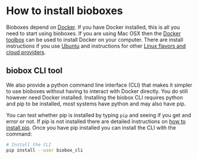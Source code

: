 # How to install bioboxes

Bioboxes depend on [Docker][]. If you have Docker installed, this is all you
need to start using bioboxes. If you are using Mac OSX then the [Docker
toolbox][tool] can be used to install Docker on your computer. There are
install instructions if you use [Ubuntu][ubuntu] and instructions for other
[Linux flavors and cloud providers][others].

[Docker]: https://www.docker.com/
[tool]: https://www.docker.com/toolbox
[ubuntu]: https://docs.docker.com/installation/ubuntulinux/
[others]: https://docs.docker.com/installation/

## biobox CLI tool

We also provide a python command line interface (CLI) that makes it simpler to
use bioboxes without having to interact with Docker directly. You do still
however need Docker installed. Installing the biobox CLI requires python and
pip to be installed, most systems have python and may also have pip.

You can test whether pip is installed by typing `pip` and seeing if you get and
error or not. If pip is not installed there are detailed instructions on [how
to install pip][pip]. Once you have pip installed you can install the CLI with
the command:

~~~ bash
# Install the CLI
pip install --user biobox_cli
~~~

[pip]: https://pip.readthedocs.org/en/stable/installing/
